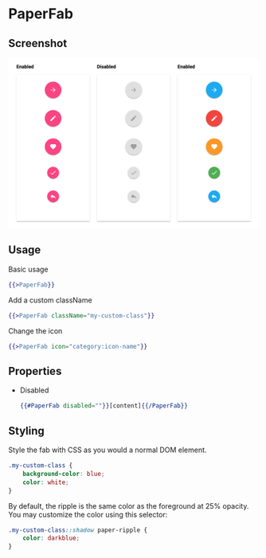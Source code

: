 # PaperFab


## Screenshot
![PaperFab ](../../../examples/readme/PaperFab.png)

## Usage

Basic usage

```handlebars
{{>PaperFab}}
```

Add a custom className

```handlebars
{{>PaperFab className="my-custom-class"}}
```

Change the icon

```handlebars
{{>PaperFab icon="category:icon-name"}}
```

## Properties

* Disabled

	```handlebars
	{{#PaperFab disabled=""}}[content]{{/PaperFab}}
	```

## Styling

Style the fab with CSS as you would a normal DOM element.

```css
.my-custom-class {
	background-color: blue;
	color: white;
}
```

By default, the ripple is the same color as the foreground at 25% opacity. You may customize the color using this selector:

```css
.my-custom-class::shadow paper-ripple {
	color: darkblue;
}
```